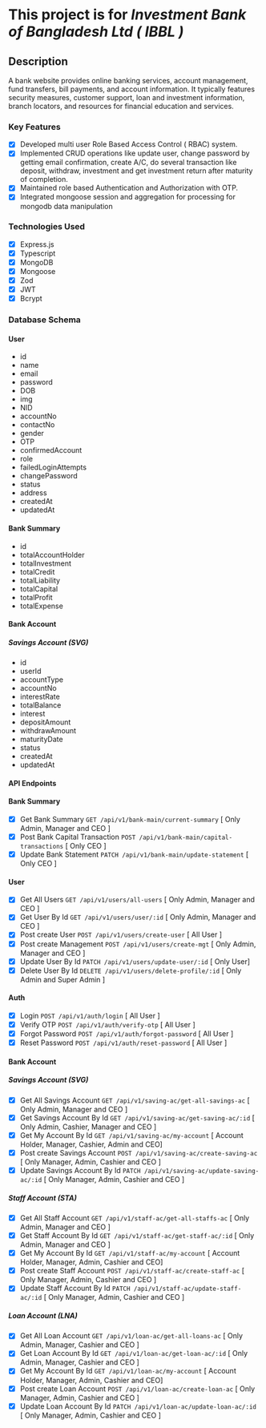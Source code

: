 # This project is for <em>Investment Bank of Bangladesh Ltd ( IBBL )</em>

## Description
<p>A bank website provides online banking services, account management, fund transfers, bill payments, and account information. It typically features security measures, customer support, loan and investment information, branch locators, and resources for financial education and services.</p>

<!-- ### This project [Live Site](https://painting-service-roan.vercel.app/) -->

### Key Features

- [x] Developed multi user Role Based Access Control ( RBAC) system.
- [x] Implemented CRUD operations like update user, change password by
getting email confirmation, create A/C, do several transaction like deposit,
withdraw, investment and get investment return after maturity of
completion.
- [x] Maintained role based Authentication and Authorization with OTP.
- [x] Integrated mongoose session and aggregation for processing for mongodb
data manipulation

### Technologies Used

- [x] Express.js
- [x] Typescript
- [x] MongoDB
- [x] Mongoose
- [x] Zod
- [x] JWT
- [x] Bcrypt

<!-- ### Entity Relationship Diagram -->

<!-- <p>
<img src="./ERD.svg" align="center" width="100%" height="100%" style="border-radius: 30px;">
</p> -->

### Database Schema

#### User

- id
- name
- email
- password
- DOB
- img
- NID
- accountNo
- contactNo
- gender
- OTP
- confirmedAccount
- role
- failedLoginAttempts
- changePassword
- status
- address
- createdAt
- updatedAt

#### Bank Summary

- id
- totalAccountHolder
- totalInvestment
- totalCredit
- totalLiability
- totalCapital
- totalProfit
- totalExpense

#### Bank Account
##### Savings Account (SVG)

- id
- userId
- accountType
- accountNo
- interestRate
- totalBalance
- interest
- depositAmount
- withdrawAmount
- maturityDate
- status
- createdAt
- updatedAt


#### API Endpoints

#### Bank Summary

- [x] Get Bank Summary `GET /api/v1/bank-main/current-summary` [ Only Admin, Manager and CEO ]
- [x] Post Bank Capital Transaction `POST /api/v1/bank-main/capital-transactions` [ Only CEO ]
- [x] Update Bank Statement `PATCH /api/v1/bank-main/update-statement` [ Only CEO ]

#### User

- [x] Get All Users `GET /api/v1/users/all-users` [ Only Admin, Manager and CEO ]
- [x] Get User By Id `GET /api/v1/users/user/:id` [ Only Admin, Manager and CEO ]
- [x] Post create User `POST /api/v1/users/create-user` [ All User ]
- [x] Post create Management `POST /api/v1/users/create-mgt` [ Only Admin, Manager and CEO ]
- [x] Update User By Id `PATCH /api/v1/users/update-user/:id` [ Only User]
- [x] Delete User By Id `DELETE /api/v1/users/delete-profile/:id` [ Only Admin and Super Admin ]

#### Auth

- [x] Login `POST /api/v1/auth/login` [ All User ]
- [x] Verify OTP `POST /api/v1/auth/verify-otp` [ All User ]
- [x] Forgot Password `POST /api/v1/auth/forgot-password` [ All User ]
- [x] Reset Password `POST /api/v1/auth/reset-password` [ All User ]

#### Bank Account
##### Savings Account (SVG)

- [x] Get All Savings Account `GET /api/v1/saving-ac/get-all-savings-ac` [ Only Admin, Manager and CEO ]
- [x] Get Savings Account By Id `GET /api/v1/saving-ac/get-saving-ac/:id` [ Only Admin, Cashier, Manager and CEO ]
- [x] Get My Account By Id `GET /api/v1/saving-ac/my-account` [ Account Holder, Manager, Cashier, Admin and CEO]
- [x] Post create Savings Account `POST /api/v1/saving-ac/create-saving-ac` [ Only Manager, Admin, Cashier and CEO ]
- [x] Update Savings Account By Id `PATCH /api/v1/saving-ac/update-saving-ac/:id` [ Only Manager, Admin, Cashier and CEO ]

##### Staff Account (STA)

- [x] Get All Staff Account `GET /api/v1/staff-ac/get-all-staffs-ac` [ Only Admin, Manager and CEO ]
- [x] Get Staff Account By Id `GET /api/v1/staff-ac/get-staff-ac/:id` [ Only Admin, Manager and CEO ]
- [x] Get My Account By Id `GET /api/v1/staff-ac/my-account` [ Account Holder, Manager, Admin, Cashier and CEO]
- [x] Post create Staff Account `POST /api/v1/staff-ac/create-staff-ac` [ Only Manager, Admin, Cashier and CEO ]
- [x] Update Staff Account By Id `PATCH /api/v1/staff-ac/update-staff-ac/:id` [ Only Manager, Admin, Cashier and CEO ]

##### Loan Account (LNA)

- [x] Get All Loan Account `GET /api/v1/loan-ac/get-all-loans-ac` [ Only Admin, Manager, Cashier and CEO ]
- [x] Get Loan Account By Id `GET /api/v1/loan-ac/get-loan-ac/:id` [ Only Admin, Manager, Cashier and CEO ]
- [x] Get My Account By Id `GET /api/v1/loan-ac/my-account` [ Account Holder, Manager, Admin, Cashier and CEO]
- [x] Post create Loan Account `POST /api/v1/loan-ac/create-loan-ac` [ Only Manager, Admin, Cashier and CEO ]
- [x] Update Loan Account By Id `PATCH /api/v1/loan-ac/update-loan-ac/:id` [ Only Manager, Admin, Cashier and CEO ]